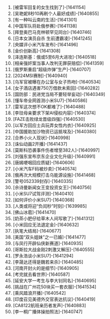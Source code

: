 
1. [被雷军回复的女生找到了]-[1641154]
1. [吴艳妮8秒10再刷个人最好成绩]-[1640855]
1. [有一种叫云南的生活]-[1641301]
1. [中国军队将赴俄参赛]-[1641138]
1. [拜登奥巴马克林顿罕见同台]-[1640746]
1. [日本女演员自杀 生前遭霸凌]-[1641245]
1. [央媒评小米汽车发布]-[1641496]
1. [金价创新高]-[1641308]
1. [泽连斯基：俄或5至6月大进攻]-[1640518]
1. [相亲强奸案当事人改判无罪获赔偿]-[1641359]
1. [俄罗斯重启“超级炸弹”生产]-[1640707]
1. [2024MSI赛制]-[1640940]
1. [乌军官被曝在办公室与女子热吻]-[1640534]
1. [女子酒店遇害750万借款未索回]-[1640282]
1. [国防部：民进党当局不要轻举妄动]-[1640349]
1. [懂车帝全网首测小米SU7]-[1640586]
1. [雷军这次想不OK都难了]-[1640488]
1. [李玟母亲要求下架AI侵权内容]-[1640374]
1. [FAZE击败绿龙晋级四强]-[1640530]
1. [以军方回应士兵玩弄女性内衣]-[1640925]
1. [中国援助加沙物资已运抵埃及]-[1640380]
1. [合养小火人现状]-[1640998]
1. [诛仙动画2开播]-[1641437]
1. [莫斯科恐袭事件伤者增至382人]-[1640997]
1. [刘强东宣布京东企业文化升级]-[1640991]
1. [唐嫣哽咽回应质疑]-[1640606]
1. [小米汽车F码被炒卖]-[1640574]
1. [俄再次大规模打击乌能源设施]-[1641468]
1. [警号052339封存]-[1640335]
1. [佘诗曼新闻女王变投资女王]-[1640756]
1. [小米SU7试驾评测]-[1640410]
1. [如何评价小米SU7]-[1640368]
1. [人类或将迎“负闰秒”时刻]-[1639985]
1. [佛山冰雹]-[1641470]
1. [奶茶小肥仔给草木人间写歌了]-[1641312]
1. [小米回应无法退定金]-[1640632]
1. [执笔大结局]-[1640677]
1. [美国“双头姐妹”之一已婚]-[1641477]
1. [与凤行开辟仙侠新赛道]-[1640935]
1. [哥斯拉大战金刚2刺激又解压]-[1640555]
1. [罗永浩谈小米SU7]-[1641294]
1. [李晟达还得是魏若来杀]-[1640485]
1. [河南开封火的是细节]-[1640905]
1. [考完就去看世界]-[1640587]
1. [延安大学一考生与李大钊同名]-[1640695]
1. [挑战在广州花50块买一套衣服]-[1641534]
1. [乘风踏浪开播]-[1640542]
1. [印度召见美德外交官表达抗议]-[1640419]
1. [CA8122航班亲历者发声]-[1640883]
1. [李一桐广播体操拍照法]-[1640747]
